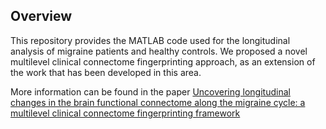 ## Overview
This repository provides the MATLAB code used for the longitudinal analysis of migraine patients and healthy controls. We proposed a novel multilevel clinical connectome fingerprinting approach, as an extension of the work that has been developed in this area.

More information can be found in the paper [Uncovering longitudinal changes in the brain functional connectome along the migraine cycle: a multilevel clinical connectome fingerprinting framework](https://thejournalofheadacheandpain.biomedcentral.com/articles/10.1186/s10194-025-01969-6)





